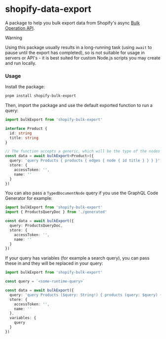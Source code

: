 # shopify-data-export

A package to help you bulk export data from Shopify's async [Bulk Operation API](https://shopify.dev/docs/api/usage/bulk-operations/queries). 

> [!WARNING]
> Using this package usually results in a long-running task (using `await` to pause until the export has completed), so is not suitable for usage in servers or API's - it is best suited for custom Node.js scripts you may create and run locally.

### Usage

Install the package:

```sh
pnpm install shopify-bulk-export
```

Then, import the package and use the default exported function to run a query:

```ts
import bulkExport from 'shopify-bulk-export'

interface Product {
  id: string
  title: string
}

// The function accepts a generic, which will be the type of the nodes returned:
const data = await bulkExport<Product>({
  query: 'query Products { products { edges { node { id title } } } }',
  store: {
    accessToken: '',
    name: ''
  }
})
```

You can also pass a `TypedDocumentNode` query if you use the GraphQL Code Generator for example:

```ts
import bulkExport from 'shopify-bulk-export'
import { ProductsQueryDoc } from './generated'

const data = await bulkExport({
  query: ProductsQueryDoc,
  store: {
    accessToken: '',
    name: ''
  }
})
```

If your query has variables (for example a search query), you can pass these in and they will be replaced in your query:

```ts
import bulkExport from 'shopify-bulk-export'

const query = `<some-runtime-query>`

const data = await bulkExport({
  query: 'query Products ($query: String!) { products (query: $query) { edges { node { id title } } } }',
  store: {
    accessToken: '',
    name: ''
  },
  variables: {
    query
  }
})
```
